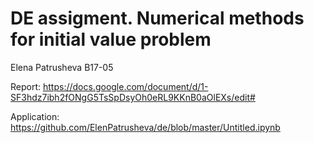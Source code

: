 # DE assigment. Numerical methods for initial value problem

Elena Patrusheva B17-05

Report: https://docs.google.com/document/d/1-SF3hdz7ibh2fONgG5TsSpDsyOh0eRL9KKnB0aOlEXs/edit#

Application: https://github.com/ElenPatrusheva/de/blob/master/Untitled.ipynb


